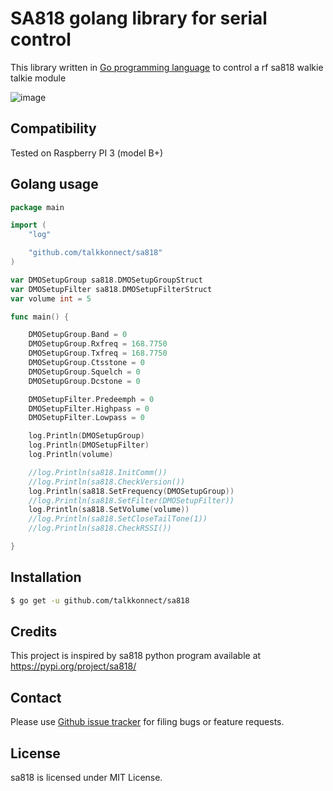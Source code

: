 SA818 golang library for serial control
=======================================

This library written in [Go programming language](https://golang.org/) to control a rf sa818 walkie talkie module

![image](https://raw.github.com/talkkonnect/sa818/master/images/sa818.jpg)

Compatibility
-------------
Tested on Raspberry PI 3 (model B+)

Golang usage
------------

```go
package main

import (
	"log"

	"github.com/talkkonnect/sa818"
)

var DMOSetupGroup sa818.DMOSetupGroupStruct
var DMOSetupFilter sa818.DMOSetupFilterStruct
var volume int = 5

func main() {

	DMOSetupGroup.Band = 0
	DMOSetupGroup.Rxfreq = 168.7750
	DMOSetupGroup.Txfreq = 168.7750
	DMOSetupGroup.Ctsstone = 0
	DMOSetupGroup.Squelch = 0
	DMOSetupGroup.Dcstone = 0

	DMOSetupFilter.Predeemph = 0
	DMOSetupFilter.Highpass = 0
	DMOSetupFilter.Lowpass = 0

	log.Println(DMOSetupGroup)
	log.Println(DMOSetupFilter)
	log.Println(volume)

	//log.Println(sa818.InitComm())
	//log.Println(sa818.CheckVersion())
	log.Println(sa818.SetFrequency(DMOSetupGroup))
	//log.Println(sa818.SetFilter(DMOSetupFilter))
	log.Println(sa818.SetVolume(volume))
	//log.Println(sa818.SetCloseTailTone(1))
	//log.Println(sa818.CheckRSSI())

}
```

Installation
------------

```bash
$ go get -u github.com/talkkonnect/sa818
```

Credits
-------

This project is inspired by sa818 python program available at https://pypi.org/project/sa818/

Contact
-------

Please use [Github issue tracker](https://github.com/talkkonnect/max7219/issues) for filing bugs or feature requests.

License
-------

sa818 is licensed under MIT License.


